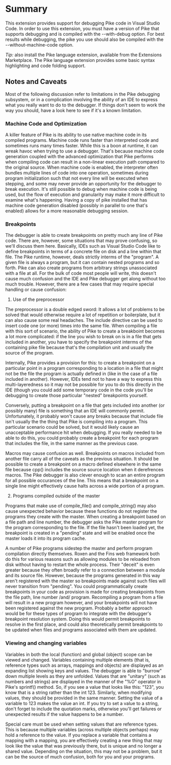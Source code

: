 # Summary

This extension provides support for debugging Pike code in Visual Studio Code. In order to use this extension, you must have a version of Pike that supports debugging and is compiled with the --with-debug option. For best results while debugging, the pike you use should also be compiled with the --without-machine-code option. 

*Tip:* also install the Pike language extension, available from the Extensions Marketplace. The Pike language extension provides some basic syntax highlighting and code folding support. 

## Notes and Caveats

Most of the following discussion refer to limitations in the Pike debugging subsystem, or in a complication involving the ability of an IDE to express what you really want to do to the debugger. If things don't seem to work the way you should, have a look here to see if it's a known limitation.

### Machine Code and Optimization

A killer feature of Pike is its ability to use native machine code in its compiled programs. Machine code runs faster than interpreted code and sometimes runs many times faster. While this is a boon at runtime, it can wreak havoc when trying to use a debugger. That's because machine code generation coupled with the advanced optimization that Pike performs when compiling code can result in a non-linear execution path compared to the original source. When machine code is enabled, the interpreter often bundles multiple lines of code into one operation, sometimes during program initialization such that not every line will be executed when stepping, and some may never provide an opportunity for the debugger to break execution. It's still possible to debug when machine code is being used, but the flow of execution and granularity may make it more difficult to examine what's happening. Having a copy of pike installed that has machine code generation disabled (possibly in parallel to one that's enabled) allows for a more reasonable debugging session.

### Breakpoints

The debugger is able to create breakpoints on pretty much any line of Pike code. There are, however, some situations that may prove confusing, so we'll discuss them here. Basically, IDEs such as Visual Studio Code like to define breakpoints in terms of a concrete file on disk and a line within that file. The Pike runtime, however, deals strictly interms of the "program". A given file is always a program, but it can contain nested programs and so forth. Pike can also create programs from arbitrary strings unassociated with a file at all. For the bulk of code most people will write, this doesn't cause much confusion and the IDE and Pike debugger get along without too much trouble. However, there are a few cases that may require special handling or cause confusion:

1. Use of the preprocessor

The preprocessor is a double edged sword: It allows a lot of problems to be solved that would otherwise require a lot of repetition or boilerplate, but it can also cause some real headaches. The include directive can be used to insert code one (or more) times into the same file. When compiling a file with this sort of scenario, the ability of Pike to create a breakboint becomes a lot more complicated: if the line you wish to break on is in a file that gets included in another, you have to specify the breakpoint interms of the containing pike file because that's the compilation unit and usually the source of the program.

Internally, Pike provides a provision for this: to create a breakpoint on a particular point in a program corresponding to a location in a file that might not be the file the program is actually defined in (like in the case of a file included in another). However, IDEs tend not to have a way to express this multi-layeredness so it may not be possible for you to do this directly in the IDE (though you could add some temporary code in the code you'll be debugging to create those particular "nested" breakpoints yourself. 

Conversely, putting a breakpoint on a file that gets included into another (or possibly many) file is something that an IDE will commonly permit. Unfortunately, it probably won't cause any breaks because that include file isn't usually the the thing that Pike is compiling into a program. This particular scenario could be solved, but it would likely cause an unacceptable performance hit when debugging. If you really needed to be able to do this, you could probably create a breakpoint for each program that includes the file, in the same manner as the previous case.

Macros may cause confusion as well. Breakpoints on macros included from another file carry all of the caveats as the previous situation. It should be possible to create a breakpoint on a macro defined elsewhere in the same file because cpp() includes the source source location when it derefrences macros. The Pike debugger is also clever enough to scan an entire program for all possible occurances of the line. This means that a breakpoint on a single line might effectively cause halts across a wide portion of a program.

2. Programs compiled outside of the master

Programs that make use of compile_file() and compile_string() may also cause unexpected behavior because these functions do not register the programs they create with the master. When creating a breakpoint based on a file path and line number, the debugger asks the Pike master program for the program corresponding to the file. If the file hasn't been loaded yet, the breakpoint is created in a "pending" state and will be enabled once the master loads it into its program cache. 

A number of Pike programs sidestep the master and perform program compilation directly themselves. Roxen and the Fins web framework both do this for various reasons such as allowing modules to be reloaded from disk without having to restart the whole process. Their "deceit" is even greater because they often broadly refer to a connection between a module and its source file. However, because the programs generated in this way aren't registered with the master so breakpoints made against such files will never transition from "pending". You could programmatically create breakpoints in your code as provision is made for creating breakpoints from the file path, line number /and/ program. Recompiling a program from a file will result in a new program however, and your breakpoints will not have been registered against the new program. Probably a better approach would be for these types of program to integrate with the debugger's breakpoint resolution system. Doing this would permit breakpoints to resolve in the first place, and could also theoretically permit breakpoints to be updated when files and programs associated with them are updated.
 
### Viewing and changing variables

Variables in both the local (function) and global (object) scope can be viewed and changed. Variables containing multiple elements (that is, reference types such as arrays, mappings and objects) are displayed as an expanding list showing keys and values. The debugger is able to "burrow" down multiple levels as they are unfolded. Values that are "unitary" (such as numbers and strings) are displayed in the manner of the "%O" operator in Pike's sprintf() method. So, if you see a value that looks like this: "123", you know that is a string rather than the int 123. Similarly, when modifying values, they should be provided in the same manner. Setting the value of a variable to 123 makes the value an int. If you try to set a value to a string, don't forget to include the quotation marks, otherwise you'll get failures or unexpected results if the value happens to be a number. 

Special care must be used when setting values that are reference types. This is because multiple variables (across multiple objects perhaps) may hold a reference to the value. If you replace a variable that contains a mapping with a mapping, you are effectively creating a new thing that may look like the value that was previously there, but is unique and no longer a shared value. Depending on the situation, this may not be a problem, but it can be the source of much confusion, both for you and your programs.  


